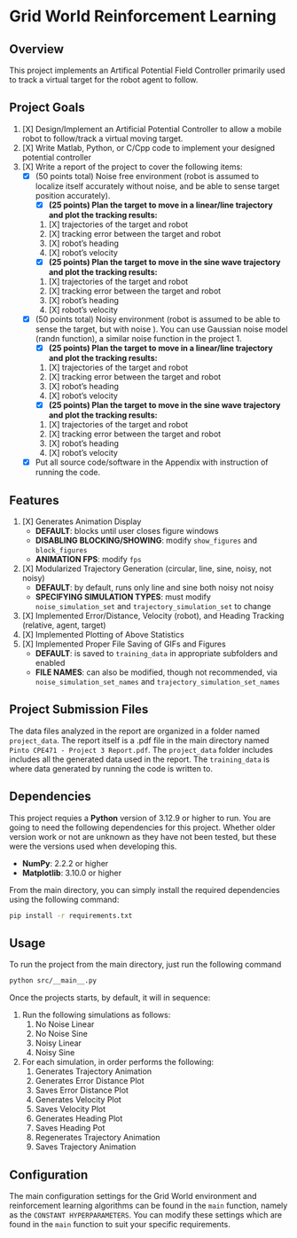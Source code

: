 # Grid World Reinforcement Learning

## Overview

This project implements an Artifical Potential Field Controller primarily used to track a virtual target for the robot agent to follow.

## Project Goals

1) [X] Design/Implement an Artificial Potential Controller to allow a mobile robot to follow/track a virtual moving target.
2) [X] Write Matlab, Python, or C/Cpp code to implement your designed potential controller
3) [X] Write a report of the project to cover the following items:
    * [X] (50 points total) Noise free environment (robot is assumed to localize itself accurately without noise, and be able to sense target position accurately).
        * [X] **(25 points) Plan the target to move in a linear/line trajectory and plot the tracking results:**
        1. [X] trajectories of the target and robot
        2. [X] tracking error between the target and robot
        3. [X] robot’s heading
        4. [X] robot’s velocity
        * [X] **(25 points) Plan the target to move in the sine wave trajectory and plot the tracking results:**
        1. [X] trajectories of the target and robot
        2. [X] tracking error between the target and robot
        3. [X] robot’s heading
        4. [X] robot’s velocity
    * [X] (50 points total) Noisy environment (robot is assumed to be able to sense the target, but with noise ). You can use Gaussian noise model (randn function), a similar noise function in the project 1.
        * [X] **(25 points) Plan the target to move in a linear/line trajectory and plot the tracking results:**
        1. [X] trajectories of the target and robot
        2. [X] tracking error between the target and robot
        3. [X] robot’s heading
        4. [X] robot’s velocity
        * [X] **(25 points) Plan the target to move in the sine wave trajectory and plot the tracking results:**
        1. [X] trajectories of the target and robot
        2. [X] tracking error between the target and robot
        3. [X] robot’s heading
        4. [X] robot’s velocity
    * [X] Put all source code/software in the Appendix with instruction of running the code.

## Features

1) [X] Generates Animation Display
    * **DEFAULT**: blocks until user closes figure windows
    * **DISABLING BLOCKING/SHOWING**: modify `show_figures` and `block_figures`
    * **ANIMATION FPS**: modify `fps`
2) [X] Modularized Trajectory Generation (circular, line, sine, noisy, not noisy)
    * **DEFAULT**: by default, runs only line and sine both noisy not noisy
    * **SPECIFYING SIMULATION TYPES**: must modify `noise_simulation_set` and `trajectory_simulation_set` to change
3) [X] Implemented Error/Distance, Velocity (robot), and Heading Tracking (relative, agent, target)
4) [X] Implemented Plotting of Above Statistics
5) [X] Implemented Proper File Saving of GIFs and Figures
    * **DEFAULT**: is saved to `training_data` in appropriate subfolders and enabled
    * **FILE NAMES**: can also be modified, though not recommended, via `noise_simulation_set_names` and `trajectory_simulation_set_names`

## Project Submission Files

The data files analyzed in the report are organized in a folder named `project_data`. The report itself is a .pdf file in the main directory named `Pinto CPE471 - Project 3 Report.pdf`. The `project_data` folder includes includes all the generated data used in the report. The `training_data` is where data generated by running the code is written to.

## Dependencies

This project requies a **Python** version of 3.12.9 or higher to run.
You are going to need the following dependencies for this project. Whether older version work or not are unknown as they have not been tested, but these were the versions used when developing this.

* **NumPy**: 2.2.2 or higher
* **Matplotlib**: 3.10.0 or higher

From the main directory, you can simply install the required dependencies using the following command:

```bash
pip install -r requirements.txt
```

## Usage

To run the project from the main directory, just run the following command

```bash
python src/__main__.py
```

Once the projects starts, by default, it will in sequence:

1) Run the following simulations as follows:
    1. No Noise Linear
    2. No Noise Sine
    3. Noisy Linear
    4. Noisy Sine
2) For each simulation, in order performs the following:
    1. Generates Trajectory Animation
    2. Generates Error Distance Plot
    3. Saves Error Distance Plot
    4. Generates Velocity Plot
    5. Saves Velocity Plot
    6. Generates Heading Plot
    7. Saves Heading Pot
    8. Regenerates Trajectory Animation
    9. Saves Trajectory Animation

## Configuration

The main configuration settings for the Grid World environment and reinforcement learning algorithms can be found in the `main` function, namely as the `CONSTANT HYPERPARAMETERS`. You can modify these settings which are found in the `main` function to suit your specific requirements.
